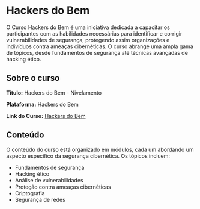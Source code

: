 # Hackers do Bem

O Curso Hackers do Bem é uma iniciativa dedicada a capacitar os participantes com as habilidades necessárias para identificar e corrigir vulnerabilidades de segurança, protegendo assim organizações e indivíduos contra ameaças cibernéticas. O curso abrange uma ampla gama de tópicos, desde fundamentos de segurança até técnicas avançadas de hacking ético.

## Sobre o curso

**Título:** Hackers do Bem - Nivelamento

**Plataforma:** Hackers do Bem

**Link do Curso:** [Hackers do Bem](https://conteudo.hackersdobem.org.br/)

## Conteúdo

O conteúdo do curso está organizado em módulos, cada um abordando um aspecto específico da segurança cibernética. Os tópicos incluem:

- Fundamentos de segurança
- Hacking ético
- Análise de vulnerabilidades
- Proteção contra ameaças cibernéticas
- Criptografia
- Segurança de redes